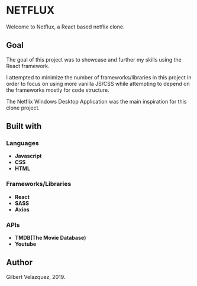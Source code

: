 # NETFLUX

Welcome to Netflux, a React based netflix clone.

## Goal

The goal of this project was to showcase and further my skills using the React framework. 

I attempted to minimize the number of frameworks/libraries in this project in order to focus on using 
more vanilla JS/CSS while attempting to depend on the frameworks mostly for code structure.

The Netflix Windows Desktop Application was the main inspiration for this clone project.

## Built with

### Languages
* **Javascript**
* **CSS**
* **HTML**

### Frameworks/Libraries
* **React**
* **SASS**
* **Axios**

### APIs
* **TMDB(The Movie Database)**
* **Youtube**

## Author
Gilbert Velazquez, 2019.